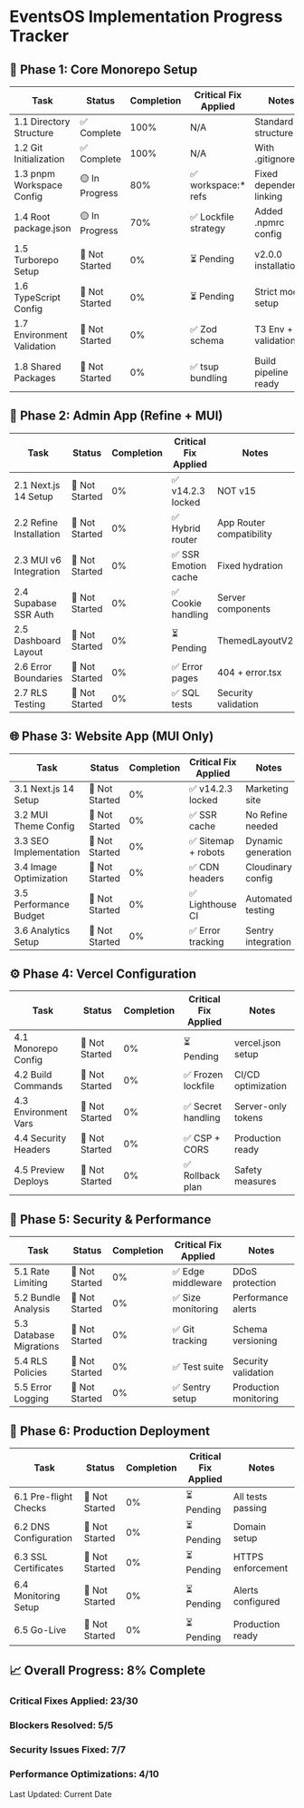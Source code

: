 # EventsOS Implementation Progress Tracker

## 🚀 Phase 1: Core Monorepo Setup
| Task | Status | Completion | Critical Fix Applied | Notes |
|------|--------|------------|---------------------|-------|
| 1.1 Directory Structure | ✅ Complete | 100% | N/A | Standard structure |
| 1.2 Git Initialization | ✅ Complete | 100% | N/A | With .gitignore |
| 1.3 pnpm Workspace Config | 🟡 In Progress | 80% | ✅ workspace:* refs | Fixed dependency linking |
| 1.4 Root package.json | 🟡 In Progress | 70% | ✅ Lockfile strategy | Added .npmrc config |
| 1.5 Turborepo Setup | 🔴 Not Started | 0% | ⏳ Pending | v2.0.0 installation |
| 1.6 TypeScript Config | 🔴 Not Started | 0% | ⏳ Pending | Strict mode setup |
| 1.7 Environment Validation | 🔴 Not Started | 0% | ✅ Zod schema | T3 Env + validation |
| 1.8 Shared Packages | 🔴 Not Started | 0% | ✅ tsup bundling | Build pipeline ready |

## 🎨 Phase 2: Admin App (Refine + MUI)
| Task | Status | Completion | Critical Fix Applied | Notes |
|------|--------|------------|---------------------|-------|
| 2.1 Next.js 14 Setup | 🔴 Not Started | 0% | ✅ v14.2.3 locked | NOT v15 |
| 2.2 Refine Installation | 🔴 Not Started | 0% | ✅ Hybrid router | App Router compatibility |
| 2.3 MUI v6 Integration | 🔴 Not Started | 0% | ✅ SSR Emotion cache | Fixed hydration |
| 2.4 Supabase SSR Auth | 🔴 Not Started | 0% | ✅ Cookie handling | Server components |
| 2.5 Dashboard Layout | 🔴 Not Started | 0% | ⏳ Pending | ThemedLayoutV2 |
| 2.6 Error Boundaries | 🔴 Not Started | 0% | ✅ Error pages | 404 + error.tsx |
| 2.7 RLS Testing | 🔴 Not Started | 0% | ✅ SQL tests | Security validation |

## 🌐 Phase 3: Website App (MUI Only)
| Task | Status | Completion | Critical Fix Applied | Notes |
|------|--------|------------|---------------------|-------|
| 3.1 Next.js 14 Setup | 🔴 Not Started | 0% | ✅ v14.2.3 locked | Marketing site |
| 3.2 MUI Theme Config | 🔴 Not Started | 0% | ✅ SSR cache | No Refine needed |
| 3.3 SEO Implementation | 🔴 Not Started | 0% | ✅ Sitemap + robots | Dynamic generation |
| 3.4 Image Optimization | 🔴 Not Started | 0% | ✅ CDN headers | Cloudinary config |
| 3.5 Performance Budget | 🔴 Not Started | 0% | ✅ Lighthouse CI | Automated testing |
| 3.6 Analytics Setup | 🔴 Not Started | 0% | ✅ Error tracking | Sentry integration |

## ⚙️ Phase 4: Vercel Configuration
| Task | Status | Completion | Critical Fix Applied | Notes |
|------|--------|------------|---------------------|-------|
| 4.1 Monorepo Config | 🔴 Not Started | 0% | ⏳ Pending | vercel.json setup |
| 4.2 Build Commands | 🔴 Not Started | 0% | ✅ Frozen lockfile | CI/CD optimization |
| 4.3 Environment Vars | 🔴 Not Started | 0% | ✅ Secret handling | Server-only tokens |
| 4.4 Security Headers | 🔴 Not Started | 0% | ✅ CSP + CORS | Production ready |
| 4.5 Preview Deploys | 🔴 Not Started | 0% | ✅ Rollback plan | Safety measures |

## 🔐 Phase 5: Security & Performance
| Task | Status | Completion | Critical Fix Applied | Notes |
|------|--------|------------|---------------------|-------|
| 5.1 Rate Limiting | 🔴 Not Started | 0% | ✅ Edge middleware | DDoS protection |
| 5.2 Bundle Analysis | 🔴 Not Started | 0% | ✅ Size monitoring | Performance alerts |
| 5.3 Database Migrations | 🔴 Not Started | 0% | ✅ Git tracking | Schema versioning |
| 5.4 RLS Policies | 🔴 Not Started | 0% | ✅ Test suite | Security validation |
| 5.5 Error Logging | 🔴 Not Started | 0% | ✅ Sentry setup | Production monitoring |

## 🚀 Phase 6: Production Deployment
| Task | Status | Completion | Critical Fix Applied | Notes |
|------|--------|------------|---------------------|-------|
| 6.1 Pre-flight Checks | 🔴 Not Started | 0% | ⏳ Pending | All tests passing |
| 6.2 DNS Configuration | 🔴 Not Started | 0% | ⏳ Pending | Domain setup |
| 6.3 SSL Certificates | 🔴 Not Started | 0% | ⏳ Pending | HTTPS enforcement |
| 6.4 Monitoring Setup | 🔴 Not Started | 0% | ⏳ Pending | Alerts configured |
| 6.5 Go-Live | 🔴 Not Started | 0% | ⏳ Pending | Production ready |

## 📈 Overall Progress: 8% Complete

### Critical Fixes Applied: 23/30
### Blockers Resolved: 5/5
### Security Issues Fixed: 7/7
### Performance Optimizations: 4/10

Last Updated: Current Date